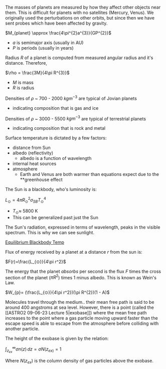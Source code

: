 The masses of planets are measured by how they affect other objects near them. This is difficult for planets with no satellites (Mercury, Venus). We originally used the perturbations on other orbits, but since then we have sent probes which have been affected by gravity.

$M_{planet} \approx \frac{4\pi^{2}a^{3}}{GP^{2}}$ 
- $a$ is semimajor axis (usually in AU)
- $P$ is periods (usually in years)

Radius $R$ of a planet is computed from measured angular radius and it's distance. Therefore,

$\rho = \frac{3M}{4\pi R^{3}}$
- $M$ is mass
- $R$ is radius

Densities of $\rho$ ~ 700 - 2000 $kg m^{-3}$ are typical of Jovian planets
- indicating composition that is gas and ice

Densities of $\rho$ ~ 3000 - 5500 $kgm^{-3}$ are typical of terrestrial planets
- indicating composition that is rock and metal

Surface temperature is dictated by a few factors:
- distance from Sun
- albedo (reflectivity)
	- albedo is a function of wavelength
- internal heat sources
- atmosphere
	- Earth and Venus are both warmer than equations expect due to the **greenhouse effect

The Sun is a blackbody, who's luminosity is:

$L_{⊙} = 4\pi R_{⊙}^{2} \sigma_{SB} T_{⊙}^{4}$ 
- $T_{⊙} \approx$ 5800 K
- This can be generalized past just the Sun

The Sun's radiation, expressed in terms of wavelength, peaks in the visible spectrum. This is why we can see sunlight.

[Equilibrium Blackbody Temp](ASTRO2%2009-01-23%20Lecture%204.md)

Flux of energy received by a planet at a distance $r$ from the sun is:

$F(r)=\frac{L_{⊙}}{4\pi r^2}$ 

The energy that the planet *absorbs* per second is the flux $F$ times the cross section of the planet ($\pi R^2$) times 1 minus albedo. This is known as Wein's Law.

$W_{p}= (\frac{L_{⊙}}{4\pi r^2})(\pi R^{2})(1 - A)$ 

Molecules travel through the medium.. their mean free path is said to be around 400 angstroms at sea level. However, there is a point (called the [[ASTRO2 09-06-23 Lecture 5|exobase]]) where the mean free path increases to the point where a gas particle moving upward faster than the escape speed is able to escape from the atmosphere before colliding with another particle.

The height of the exobase is given by the relation:

$\int_{z_{ex}}^{\infty} \sigma n (z) \,dz = \sigma N (z_{ex)}= 1$ 

Where $N(z_{ex})$ is the column density of gas particles above the exobase.

